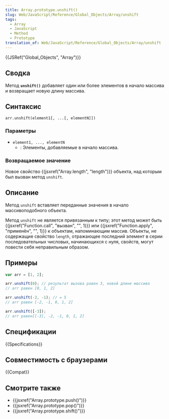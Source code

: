 ```yaml
---
title: Array.prototype.unshift()
slug: Web/JavaScript/Reference/Global_Objects/Array/unshift
tags:
  - Array
  - JavaScript
  - Method
  - Prototype
translation_of: Web/JavaScript/Reference/Global_Objects/Array/unshift
---
```


{{JSRef("Global_Objects", "Array")}}

## Сводка

Метод **`unshift()`** добавляет один или более элементов в начало массива и возвращает новую длину массива.

## Синтаксис

```
arr.unshift(element1[, ...[, elementN]])
```

### Параметры

- `element1, ..., elementN`
  - : Элементы, добавляемые в начало массива.

### Возвращаемое значение

Новое свойство {{jsxref("Array.length", "length")}} объекта, над которым был вызван метод `unshift`.

## Описание

Метод `unshift` вставляет переданные значения в начало массивоподобного объекта.

Метод `unshift` не является привязанным к типу; этот метод может быть {{jsxref("Function.call", "вызван", "", 1)}} или {{jsxref("Function.apply", "применён", "", 1)}} к объектам, напоминающим массив. Объекты, не содержащие свойство `length`, отражающее последний элемент в серии последовательных числовых, начинающихся с нуля, свойств, могут повести себя неправильным образом.

## Примеры

```js
var arr = [1, 2];

arr.unshift(0); // результат вызова равен 3, новой длине массива
// arr равен [0, 1, 2]

arr.unshift(-2, -1); // = 5
// arr равен [-2, -1, 0, 1, 2]

arr.unshift([-3]);
// arr равен[[-3], -2, -1, 0, 1, 2]
```

## Спецификации

{{Specifications}}

## Совместимость с браузерами

{{Compat}}

## Смотрите также

- {{jsxref("Array.prototype.push()")}}
- {{jsxref("Array.prototype.pop()")}}
- {{jsxref("Array.prototype.shift()")}}
